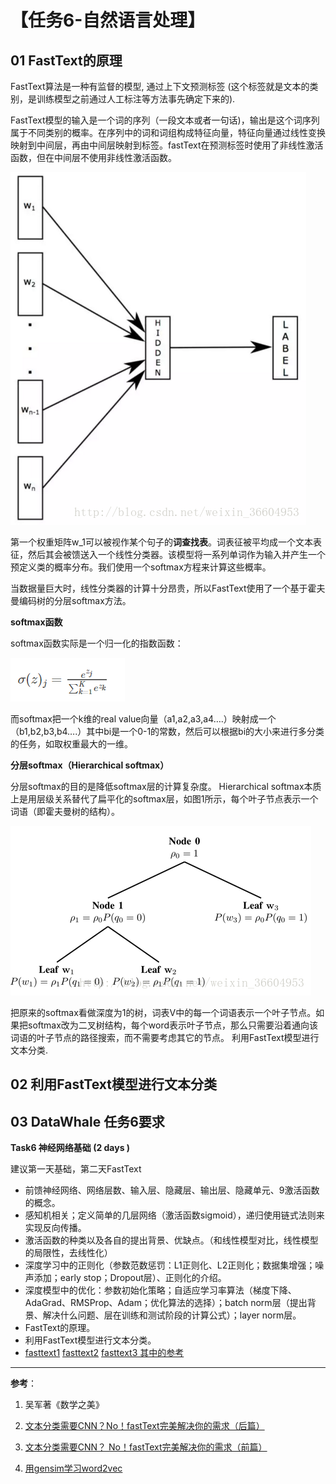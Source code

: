 

# 【**任务6-自然语言处理**】

## 01 FastText的原理

FastText算法是一种有监督的模型, 通过上下文预测标签 (这个标签就是文本的类别，是训练模型之前通过人工标注等方法事先确定下来的). 

FastText模型的输入是一个词的序列（一段文本或者一句话)，输出是这个词序列属于不同类别的概率。在序列中的词和词组构成特征向量，特征向量通过线性变换映射到中间层，再由中间层映射到标签。fastText在预测标签时使用了非线性激活函数，但在中间层不使用非线性激活函数。

![有一个隐藏层的简单模型](./pictures/01.png)



第一个权重矩阵w_1可以被视作某个句子的**词查找表**。词表征被平均成一个文本表征，然后其会被馈送入一个线性分类器。该模型将一系列单词作为输入并产生一个预定义类的概率分布。我们使用一个softmax方程来计算这些概率。

当数据量巨大时，线性分类器的计算十分昂贵，所以FastText使用了一个基于霍夫曼编码树的分层softmax方法。

**softmax函数**

softmax函数实际是一个归一化的指数函数： 

![softmax函数](./pictures/02.png)

而softmax把一个k维的real value向量（a1,a2,a3,a4….）映射成一个（b1,b2,b3,b4….）其中bi是一个0-1的常数，然后可以根据bi的大小来进行多分类的任务，如取权重最大的一维。

**分层softmax（Hierarchical softmax）**

分层softmax的目的是降低softmax层的计算复杂度。 Hierarchical softmax本质上是用层级关系替代了扁平化的softmax层，如图1所示，每个叶子节点表示一个词语（即霍夫曼树的结构）。 

![Hierarchical softmax](./pictures/03.png)

把原来的softmax看做深度为1的树，词表V中的每一个词语表示一个叶子节点。如果把softmax改为二叉树结构，每个word表示叶子节点，那么只需要沿着通向该词语的叶子节点的路径搜索，而不需要考虑其它的节点。 利用FastText模型进行文本分类.

## 02 利用FastText模型进行文本分类



##  03 DataWhale 任务6要求 

**Task6 神经网络基础 (2 days )**

 建议第一天基础，第二天FastText

- 前馈神经网络、网络层数、输入层、隐藏层、输出层、隐藏单元、9激活函数的概念。
- 感知机相关；定义简单的几层网络（激活函数sigmoid），递归使用链式法则来实现反向传播。
- 激活函数的种类以及各自的提出背景、优缺点。（和线性模型对比，线性模型的局限性，去线性化）
- 深度学习中的正则化（参数范数惩罚：L1正则化、L2正则化；数据集增强；噪声添加；early stop；Dropout层）、正则化的介绍。
- 深度模型中的优化：参数初始化策略；自适应学习率算法（梯度下降、AdaGrad、RMSProp、Adam；优化算法的选择）；batch norm层（提出背景、解决什么问题、层在训练和测试阶段的计算公式）；layer norm层。
- FastText的原理。
- 利用FastText模型进行文本分类。
- [fasttext1](https://github.com/facebookresearch/fastText#building-fasttext-for-python) [fasttext2](https://github.com/salestock/fastText.py) [fasttext3 其中的参考](https://jepsonwong.github.io/2018/05/02/fastText/)

 





---
**参考**：
1. 吴军著《数学之美》

2. [文本分类需要CNN？No！fastText完美解决你的需求（后篇）](<https://blog.csdn.net/weixin_36604953/article/details/78324834>)

4. [文本分类需要CNN？ No！fastText完美解决你的需求（前篇）](<https://blog.csdn.net/weixin_36604953/article/details/78195462>)

5. [用gensim学习word2vec](https://www.cnblogs.com/pinard/p/7278324.html)